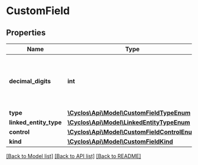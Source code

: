 # CustomField

## Properties
Name | Type | Description | Notes
------------ | ------------- | ------------- | -------------
**decimal_digits** | **int** | The number of decimal digits. Only available if &#x60;type&#x60; is &#x60;decimal&#x60;. | [optional] 
**type** | [**\Cyclos\Api\Model\CustomFieldTypeEnum**](CustomFieldTypeEnum.md) |  | [optional] 
**linked_entity_type** | [**\Cyclos\Api\Model\LinkedEntityTypeEnum**](LinkedEntityTypeEnum.md) |  | [optional] 
**control** | [**\Cyclos\Api\Model\CustomFieldControlEnum**](CustomFieldControlEnum.md) |  | [optional] 
**kind** | [**\Cyclos\Api\Model\CustomFieldKind**](CustomFieldKind.md) |  | [optional] 

[[Back to Model list]](../../README.md#documentation-for-models) [[Back to API list]](../../README.md#documentation-for-api-endpoints) [[Back to README]](../../README.md)


